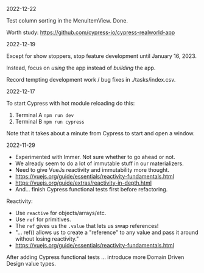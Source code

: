 2022-12-22

Test column sorting in the MenuItemView. Done.

Worth study: https://github.com/cypress-io/cypress-realworld-app

2022-12-19

Except for show stoppers, stop feature development until January 16, 2023.

Instead, focus on _using_ the app instead of _building_ the app.

Record tempting development work / bug fixes in ./tasks/index.csv.

2022-12-17

To start Cypress with hot module reloading do this:

1. Terminal A `npm run dev`
2. Terminal B `npm run cypress`

Note that it takes about a minute from Cypress to start and open a window.

2022-11-29

- Experimented with Immer. Not sure whether to go ahead or not.
- We already seem to do a lot of immutable stuff in our materializers.
- Need to give VueJs reactivity and immutability more thought.
- https://vuejs.org/guide/essentials/reactivity-fundamentals.html
- https://vuejs.org/guide/extras/reactivity-in-depth.html
- And... finish Cypress functional tests first before refactoring.

Reactivity:

- Use `reactive` for objects/arrays/etc.
- Use `ref` for primitives.
- The `ref` gives us the `.value` that lets us swap references!
- "... ref() allows us to create a "reference" to any value and pass it around without losing reactivity."
- https://vuejs.org/guide/essentials/reactivity-fundamentals.html

After adding Cypress functional tests
... introduce more Domain Driven Design value types.
